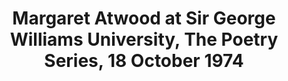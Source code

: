 ---
layout: manifest
title: Margaret Atwood at Sir George Williams University, The Poetry Series, 18 October
  1974
manifest_name: margaret-atwood-at-sir-george-williams-university-the-poetry-series-18-october-1974

---